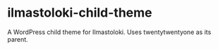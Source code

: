 # ilmastoloki-child-theme
A WordPress child theme for Ilmastoloki. Uses twentytwentyone as its parent.
